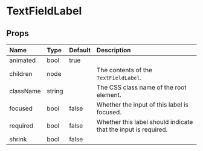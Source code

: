 TextFieldLabel
==============



Props
-----


| Name | Type | Default | Description |
|:-----|:-----|:-----|:-----|
| animated | bool | true |   |
| children | node |  |  The contents of the `TextFieldLabel`. |
| className | string |  |  The CSS class name of the root element. |
| focused | bool | false |  Whether the input of this label is focused. |
| required | bool | false |  Whether this label should indicate that the input is required. |
| shrink | bool | false |   |

